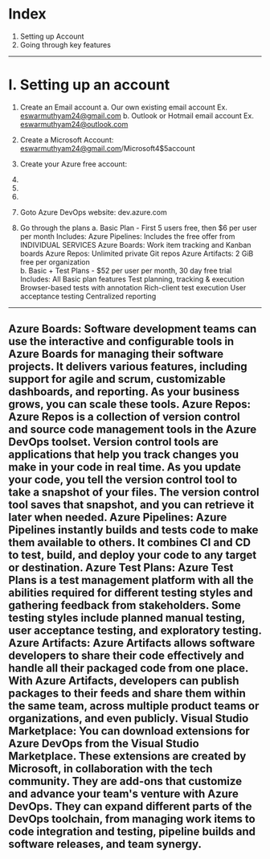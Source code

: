 # Index
1. Setting up Account
2. Going through key features 
-------------------------------------------------------------------------------------------------------------------------------------------------------------------------------------------------------------------------------------------------------------------------------------------------------
# I. Setting up an account
1. Create an Email account
    a. Our own existing email account    Ex. eswarmuthyam24@gmail.com
    b. Outlook or Hotmail email account  Ex. eswarmuthyam24@outlook.com
   
2. Create a Microsoft Account: eswarmuthyam24@gmail.com/Microsoft4$5account
   
3. Create your Azure free account: 
   
6.
7.
8.
9. Goto Azure DevOps website: dev.azure.com
10. Go through the plans
    a. Basic Plan - First 5 users free, then $6 per user per month
                    Includes: Azure Pipelines: Includes the free offer from INDIVIDUAL SERVICES
                              Azure Boards: Work item tracking and Kanban boards
                              Azure Repos: Unlimited private Git repos
                              Azure Artifacts: 2 GiB free per organization   
    b. Basic + Test Plans - $52 per user per month, 30 day free trial
                    Includes: All Basic plan features
                              Test planning, tracking & execution
                              Browser-based tests with annotation
                              Rich-client test execution
                              User acceptance testing
                              Centralized reporting

-------------------------------------------------------------------------------------------------------------------------------------------------------------------------------------------------------------------------------------------------------------------------------------------------------
Azure Boards: Software development teams can use the interactive and configurable tools in Azure Boards for managing their software projects. It delivers various features, including support for agile and scrum, customizable dashboards, and reporting. As your business grows, you can scale these tools.
Azure Repos: Azure Repos is a collection of version control and source code management tools in the Azure DevOps toolset. Version control tools are applications that help you track changes you make in your code in real time. As you update your code, you tell the version control tool to take a snapshot of your files. The version control tool saves that snapshot, and you can retrieve it later when needed.
Azure Pipelines: Azure Pipelines instantly builds and tests code to make them available to others. It combines CI and CD to test, build, and deploy your code to any target or destination.
Azure Test Plans: Azure Test Plans is a test management platform with all the abilities required for different testing styles and gathering feedback from stakeholders. Some testing styles include planned manual testing, user acceptance testing, and exploratory testing.
Azure Artifacts: Azure Artifacts allows software developers to share their code effectively and handle all their packaged code from one place. With Azure Artifacts, developers can publish packages to their feeds and share them within the same team, across multiple product teams or organizations, and even publicly.
Visual Studio Marketplace: You can download extensions for Azure DevOps from the Visual Studio Marketplace. These extensions are created by Microsoft, in collaboration with the tech community. They are add-ons that customize and advance your team's venture with Azure DevOps. They can expand different parts of the DevOps toolchain, from managing work items to code integration and testing, pipeline builds and software releases, and team synergy.
--------
